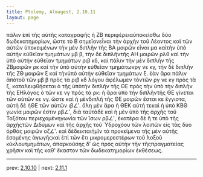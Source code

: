 ```yaml
---
title: Ptolemy, Almagest, 2.10.11
layout: page
---
```


πάλιν ἐπὶ τῆς αὐτῆς καταγραφῆς ἡ ΖΒ περιφέρειαὑποκείσθω δύο δωδεκατημορίων, ὥστε τὸ Β σημεῖονεἶναι τὴν ἀρχὴν τοῦ Λέοντος καὶ τῶν αὐτῶν ὑποκειμένων τὴν μὲν διπλῆν τῆς ΒΑ μοιρῶν εἶναι μα καὶτὴν ὑπὸ αὐτὴν εὐθεῖαν τμημάτων μβ β, τὴν δὲ διπλῆντῆς ΑΗ μοιρῶν ρλθ καὶ τὴν ὑπὸ αὐτὴν εὐθεῖαν τμημάτων ριβ κδ, καὶ πάλιν τὴν μὲν διπλῆν τῆς ΖΒμοιρῶν ρκ καὶ τὴν ὑπὸ αὐτὴν εὐθεῖαν τμημάτωνργ νε κγ, τὴν δὲ διπλῆν τῆς ΖΘ μοιρῶν ξ καὶ τὴνὑπὸ αὐτὴν εὐθεῖαν τμημάτων ξ. ἐὰν ἄρα πάλιν ἀπὸτοῦ τῶν μβ β πρὸς τὰ ριβ κδ λόγου ἀφέλωμεν τὸντῶν ργ νε κγ πρὸς τὰ ξ, καταλειφθήσεται ὁ τῆς ὑπὸτὴν διπλῆν τῆς ΘΕ πρὸς τὴν ὑπὸ τὴν διπλῆν τῆς ΕΗλόγος ὁ τῶν κε νγ πρὸς τὰ ρκ: ἡ ἄρα ὑπὸ τὴν διπλῆντῆς ΘΕ γίνεται τῶν αὐτῶν κε νγ. ὥστε καὶ ἡ μὲνδιπλῆ τῆς ΘΕ μοιρῶν ἔσται κε ἔγγιστα, αὐτὴ δὲ ἡΘΕ τῶν αὐτῶν ιβ∠ʹ. ὅλη μὲν ἄρα ἡ ΘΕΚ αὐτή τεκαὶ ἡ ὑπὸ ΚΒΘ γωνία μοιρῶν ἐστιν ρβ∠ʹ, διὰ ταὐτὰδὲ καὶ ἡ μὲν ὑπὸ τῆς ἀρχῆς τοῦ Τοξότου περιεχομένηγωνία τῶν ἴσων ρβ∠ʹ, ἑκατέρα δὲ ἥ τε ὑπὸ τῆς ἀρχῆςτῶν Διδύμων καὶ τῆς ἀρχῆς τοῦ Ὑδροχόου τῶν λοιπῶν εἰς τὰς δύο ὀρθὰς μοιρῶν οζ∠ʹ. καὶ δέδεικταιἡμῖν τὰ προκείμενα τῆς μὲν αὐτῆς ἐσομένης ἀγωγῆςκαὶ ἐπὶ τῶν ἔτι μικρομερεστέρων τοῦ λοξοῦ κύκλουτμημάτων, ἀπαρκούσης δ' ὡς πρὸς αὐτὴν τὴν τῆςπραγματείας χρῆσιν καὶ τῆς καθ' ἕκαστον τῶν δωδεκατημορίων ἐκθέσεως.

---

prev: [2.10.10](../2.10.10/) | next: [2.11.1](../2.11.1/)

